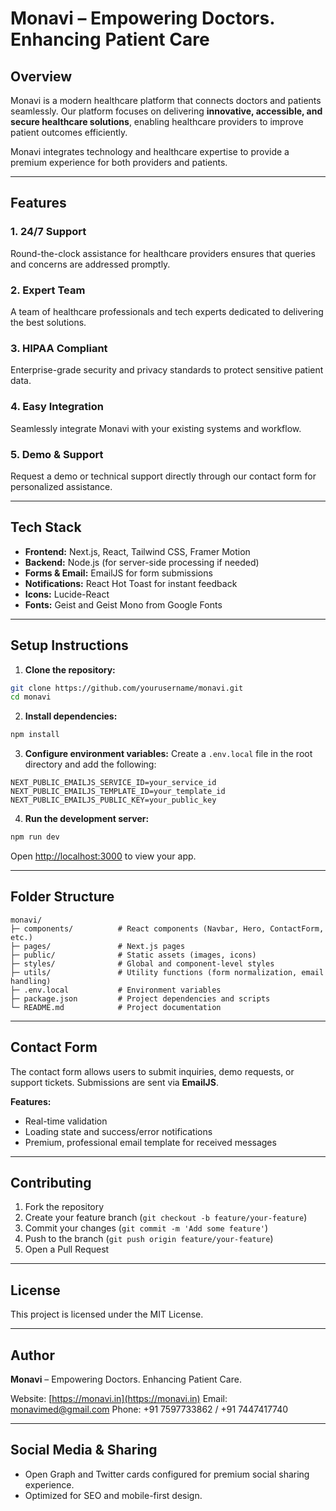 # Monavi – Empowering Doctors. Enhancing Patient Care

## Overview

Monavi is a modern healthcare platform that connects doctors and patients seamlessly. Our platform focuses on delivering **innovative, accessible, and secure healthcare solutions**, enabling healthcare providers to improve patient outcomes efficiently.

Monavi integrates technology and healthcare expertise to provide a premium experience for both providers and patients.

---

## Features

### 1. 24/7 Support

Round-the-clock assistance for healthcare providers ensures that queries and concerns are addressed promptly.

### 2. Expert Team

A team of healthcare professionals and tech experts dedicated to delivering the best solutions.

### 3. HIPAA Compliant

Enterprise-grade security and privacy standards to protect sensitive patient data.

### 4. Easy Integration

Seamlessly integrate Monavi with your existing systems and workflow.

### 5. Demo & Support

Request a demo or technical support directly through our contact form for personalized assistance.

---

## Tech Stack

* **Frontend:** Next.js, React, Tailwind CSS, Framer Motion
* **Backend:** Node.js (for server-side processing if needed)
* **Forms & Email:** EmailJS for form submissions
* **Notifications:** React Hot Toast for instant feedback
* **Icons:** Lucide-React
* **Fonts:** Geist and Geist Mono from Google Fonts

---

## Setup Instructions

1. **Clone the repository:**

```bash
git clone https://github.com/yourusername/monavi.git
cd monavi
```

2. **Install dependencies:**

```bash
npm install
```

3. **Configure environment variables:**
   Create a `.env.local` file in the root directory and add the following:

```
NEXT_PUBLIC_EMAILJS_SERVICE_ID=your_service_id
NEXT_PUBLIC_EMAILJS_TEMPLATE_ID=your_template_id
NEXT_PUBLIC_EMAILJS_PUBLIC_KEY=your_public_key
```

4. **Run the development server:**

```bash
npm run dev
```

Open [http://localhost:3000](http://localhost:3000) to view your app.

---

## Folder Structure

```
monavi/
├─ components/          # React components (Navbar, Hero, ContactForm, etc.)
├─ pages/               # Next.js pages
├─ public/              # Static assets (images, icons)
├─ styles/              # Global and component-level styles
├─ utils/               # Utility functions (form normalization, email handling)
├─ .env.local           # Environment variables
├─ package.json         # Project dependencies and scripts
└─ README.md            # Project documentation
```

---

## Contact Form

The contact form allows users to submit inquiries, demo requests, or support tickets. Submissions are sent via **EmailJS**.


**Features:**

* Real-time validation
* Loading state and success/error notifications
* Premium, professional email template for received messages

---

## Contributing

1. Fork the repository
2. Create your feature branch (`git checkout -b feature/your-feature`)
3. Commit your changes (`git commit -m 'Add some feature'`)
4. Push to the branch (`git push origin feature/your-feature`)
5. Open a Pull Request

---

## License

This project is licensed under the MIT License.

---

## Author

**Monavi** – Empowering Doctors. Enhancing Patient Care.

Website: [https://monavi.in](https://monavi.in)
Email: [monavimed@gmail.com](mailto:monavimed@gmail.com)
Phone: +91 7597733862 / +91 7447417740

---

## Social Media & Sharing

* Open Graph and Twitter cards configured for premium social sharing experience.
* Optimized for SEO and mobile-first design.
